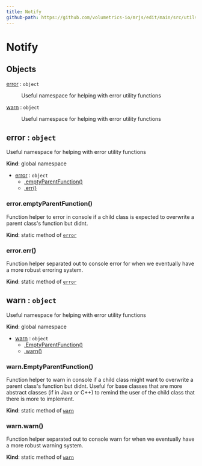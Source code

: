 ```yaml
---
title: Notify
github-path: https://github.com/volumetrics-io/mrjs/edit/main/src/utils/Notify.js
---
```

# Notify

## Objects

<dl>
<dt><a href="#error">error</a> : <code>object</code></dt>
<dd><p>Useful namespace for helping with error utility functions</p>
</dd>
<dt><a href="#warn">warn</a> : <code>object</code></dt>
<dd><p>Useful namespace for helping with error utility functions</p>
</dd>
</dl>

<a name="error"></a>

## error : <code>object</code>
Useful namespace for helping with error utility functions

**Kind**: global namespace  

* [error](#error) : <code>object</code>
    * [.emptyParentFunction()](#error.emptyParentFunction)
    * [.err()](#error.err)

<a name="error.emptyParentFunction"></a>

### error.emptyParentFunction()
Function helper to error in console if a child class is expected to overwrite a parent
class's function but didnt.

**Kind**: static method of [<code>error</code>](#error)  
<a name="error.err"></a>

### error.err()
Function helper separated out to console error for when we eventually have a more robust
erroring system.

**Kind**: static method of [<code>error</code>](#error)  
<a name="warn"></a>

## warn : <code>object</code>
Useful namespace for helping with error utility functions

**Kind**: global namespace  

* [warn](#warn) : <code>object</code>
    * [.EmptyParentFunction()](#warn.EmptyParentFunction)
    * [.warn()](#warn.warn)

<a name="warn.EmptyParentFunction"></a>

### warn.EmptyParentFunction()
Function helper to warn in console if a child class might want to overwrite a parent
class's function but didnt. Useful for base classes that are more abstract classes (if in Java or C++)
to remind the user of the child class that there is more to implement.

**Kind**: static method of [<code>warn</code>](#warn)  
<a name="warn.warn"></a>

### warn.warn()
Function helper separated out to console warn for when we eventually have a more robust
warning system.

**Kind**: static method of [<code>warn</code>](#warn)  
